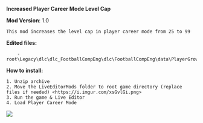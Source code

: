 **Increased Player Career Mode Level Cap**

**Mod Version**: 1.0

```
This mod increases the level cap in player career mode from 25 to 99
```

**Edited files:**
```
    - root\Legacy\dlc\dlc_FootballCompEng\dlc\FootballCompEng\data\PlayerGrowth\player_growth.json
```

**How to install:**
```
1. Unzip archive
2. Move the LiveEditorMods folder to root game directory (replace files if needed) <https://i.imgur.com/xsGvlGi.png>
3. Run the game & Live Editor
4. Load Player Career Mode
```

![](https://i.imgur.com/Blr26D8.png)
